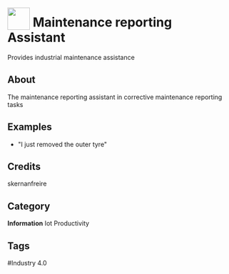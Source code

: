 # <img src="https://raw.githack.com/FortAwesome/Font-Awesome/master/svgs/solid/oil-can.svg" card_color="#2C3E50" width="50" height="50" style="vertical-align:bottom"/> Maintenance reporting Assistant
Provides industrial maintenance assistance

## About
The maintenance reporting assistant in corrective maintenance reporting tasks

## Examples
* "I just removed the outer tyre"

## Credits
skernanfreire

## Category
**Information**
Iot
Productivity

## Tags
#Industry 4.0

